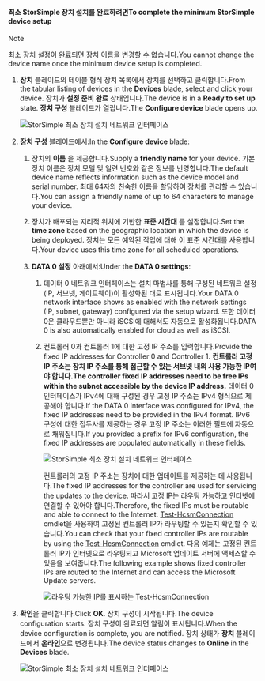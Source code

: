 <!--author=alkohli last changed: 01/12/17-->

#### <a name="to-complete-the-minimum-storsimple-device-setup"></a><span data-ttu-id="da3a3-101">최소 StorSimple 장치 설치를 완료하려면</span><span class="sxs-lookup"><span data-stu-id="da3a3-101">To complete the minimum StorSimple device setup</span></span>

   > [!NOTE]
   > <span data-ttu-id="da3a3-102">최소 장치 설정이 완료되면 장치 이름을 변경할 수 없습니다.</span><span class="sxs-lookup"><span data-stu-id="da3a3-102">You cannot change the device name once the minimum device setup is completed.</span></span>
   
1. <span data-ttu-id="da3a3-103">**장치** 블레이드의 테이블 형식 장치 목록에서 장치를 선택하고 클릭합니다.</span><span class="sxs-lookup"><span data-stu-id="da3a3-103">From the tabular listing of devices in the **Devices** blade, select and click your device.</span></span> <span data-ttu-id="da3a3-104">장치가 **설정 준비 완료** 상태입니다.</span><span class="sxs-lookup"><span data-stu-id="da3a3-104">The device is in a **Ready to set up** state.</span></span> <span data-ttu-id="da3a3-105">**장치 구성** 블레이드가 열립니다.</span><span class="sxs-lookup"><span data-stu-id="da3a3-105">The **Configure device** blade opens up.</span></span>

     ![StorSimple 최소 장치 설치 네트워크 인터페이스](./media/storsimple-8000-complete-minimum-device-setup-u2/step4minconfig1.png)

2. <span data-ttu-id="da3a3-107">**장치 구성** 블레이드에서:</span><span class="sxs-lookup"><span data-stu-id="da3a3-107">In the **Configure device** blade:</span></span>
   
   1. <span data-ttu-id="da3a3-108">장치의 **이름** 을 제공합니다.</span><span class="sxs-lookup"><span data-stu-id="da3a3-108">Supply a **friendly name** for your device.</span></span> <span data-ttu-id="da3a3-109">기본 장치 이름은 장치 모델 및 일련 번호와 같은 정보를 반영합니다.</span><span class="sxs-lookup"><span data-stu-id="da3a3-109">The default device name reflects information such as the device model and serial number.</span></span> <span data-ttu-id="da3a3-110">최대 64자의 친숙한 이름을 할당하여 장치를 관리할 수 있습니다.</span><span class="sxs-lookup"><span data-stu-id="da3a3-110">You can assign a friendly name of up to 64 characters to manage your device.</span></span>
   2. <span data-ttu-id="da3a3-111">장치가 배포되는 지리적 위치에 기반한 **표준 시간대** 를 설정합니다.</span><span class="sxs-lookup"><span data-stu-id="da3a3-111">Set the **time zone** based on the geographic location in which the device is being deployed.</span></span> <span data-ttu-id="da3a3-112">장치는 모든 예약된 작업에 대해 이 표준 시간대를 사용합니다.</span><span class="sxs-lookup"><span data-stu-id="da3a3-112">Your device uses this time zone for all scheduled operations.</span></span>
   3. <span data-ttu-id="da3a3-113">**DATA 0 설정** 아래에서:</span><span class="sxs-lookup"><span data-stu-id="da3a3-113">Under the **DATA 0 settings**:</span></span>

       1. <span data-ttu-id="da3a3-114">데이터 0 네트워크 인터페이스는 설치 마법사를 통해 구성된 네트워크 설정(IP, 서브넷, 게이트웨이)이 활성화된 대로 표시됩니다.</span><span class="sxs-lookup"><span data-stu-id="da3a3-114">Your DATA 0 network interface shows as enabled with the network settings (IP, subnet, gateway) configured via the setup wizard.</span></span> <span data-ttu-id="da3a3-115">또한 데이터 0은 클라우드뿐만 아니라 iSCSI에 대해서도 자동으로 활성화됩니다.</span><span class="sxs-lookup"><span data-stu-id="da3a3-115">DATA 0 is also automatically enabled for cloud as well as iSCSI.</span></span>

       2. <span data-ttu-id="da3a3-116">컨트롤러 0과 컨트롤러 1에 대한 고정 IP 주소를 입력합니다.</span><span class="sxs-lookup"><span data-stu-id="da3a3-116">Provide the fixed IP addresses for Controller 0 and Controller 1.</span></span> <span data-ttu-id="da3a3-117">**컨트롤러 고정 IP 주소는 장치 IP 주소를 통해 접근할 수 있는 서브넷 내의 사용 가능한 IP여야 합니다.**</span><span class="sxs-lookup"><span data-stu-id="da3a3-117">**The controller fixed IP addresses need to be free IPs within the subnet accessible by the device IP address.**</span></span> <span data-ttu-id="da3a3-118">데이터 0 인터페이스가 IPv4에 대해 구성된 경우 고정 IP 주소는 IPv4 형식으로 제공해야 합니다.</span><span class="sxs-lookup"><span data-stu-id="da3a3-118">If the DATA 0 interface was configured for IPv4, the fixed IP addresses need to be provided in the IPv4 format.</span></span> <span data-ttu-id="da3a3-119">IPv6 구성에 대한 접두사를 제공하는 경우 고정 IP 주소는 이러한 필드에 자동으로 채워집니다.</span><span class="sxs-lookup"><span data-stu-id="da3a3-119">If you provided a prefix for IPv6 configuration, the fixed IP addresses are populated automatically in these fields.</span></span>

            ![StorSimple 최소 장치 설치 네트워크 인터페이스](./media/storsimple-8000-complete-minimum-device-setup-u2/step4minconfig2.png)

            <span data-ttu-id="da3a3-121">컨트롤러의 고정 IP 주소는 장치에 대한 업데이트를 제공하는 데 사용됩니다.</span><span class="sxs-lookup"><span data-stu-id="da3a3-121">The fixed IP addresses for the controller are used for servicing the updates to the device.</span></span> <span data-ttu-id="da3a3-122">따라서 고정 IP는 라우팅 가능하고 인터넷에 연결할 수 있어야 합니다.</span><span class="sxs-lookup"><span data-stu-id="da3a3-122">Therefore, the fixed IPs must be routable and able to connect to the Internet.</span></span> <span data-ttu-id="da3a3-123">[Test-HcsmConnection][Test] cmdlet을 사용하여 고정된 컨트롤러 IP가 라우팅할 수 있는지 확인할 수 있습니다.</span><span class="sxs-lookup"><span data-stu-id="da3a3-123">You can check that your fixed controller IPs are routable by using the [Test-HcsmConnection][Test] cmdlet.</span></span> <span data-ttu-id="da3a3-124">다음 예제는 고정된 컨트롤러 IP가 인터넷으로 라우팅되고 Microsoft 업데이트 서버에 액세스할 수 있음을 보여줍니다.</span><span class="sxs-lookup"><span data-stu-id="da3a3-124">The following example shows fixed controller IPs are routed to the Internet and can access the Microsoft Update servers.</span></span>

            ![라우팅 가능한 IP를 표시하는 Test-HcsmConnection](./media/storsimple-8000-complete-minimum-device-setup-u2/step4minconfig3.png)

1. <span data-ttu-id="da3a3-126">**확인**을 클릭합니다.</span><span class="sxs-lookup"><span data-stu-id="da3a3-126">Click **OK**.</span></span> <span data-ttu-id="da3a3-127">장치 구성이 시작됩니다.</span><span class="sxs-lookup"><span data-stu-id="da3a3-127">The device configuration starts.</span></span> <span data-ttu-id="da3a3-128">장치 구성이 완료되면 알림이 표시됩니다.</span><span class="sxs-lookup"><span data-stu-id="da3a3-128">When the device configuration is complete, you are notified.</span></span> <span data-ttu-id="da3a3-129">장치 상태가 **장치** 블레이드에서 **온라인**으로 변경됩니다.</span><span class="sxs-lookup"><span data-stu-id="da3a3-129">The device status changes to **Online** in the **Devices** blade.</span></span>

    ![StorSimple 최소 장치 설치 네트워크 인터페이스](./media/storsimple-8000-complete-minimum-device-setup-u2/step4minconfig4.png)

<!--Link reference-->
[Test]: https://technet.microsoft.com/library/dn715782(v=wps.630).aspx
